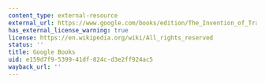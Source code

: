 ```yaml
---
content_type: external-resource
external_url: https://www.google.com/books/edition/The_Invention_of_Tradition/IckLAQAAQBAJ?hl=en&gbpv=1
has_external_license_warning: true
license: https://en.wikipedia.org/wiki/All_rights_reserved
status: ''
title: Google Books
uid: e159d7f9-5399-41df-824c-d3e2ff924ac5
wayback_url: ''
---
```

